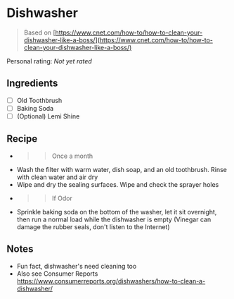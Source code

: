 <!-- Do not modify sections with "AUTO-*". They are updated by make.py -->

# Dishwasher

> Based on [https://www.cnet.com/how-to/how-to-clean-your-dishwasher-like-a-boss/](https://www.cnet.com/how-to/how-to-clean-your-dishwasher-like-a-boss/)

<!-- rating=0; (User can specify rating on scale of 1-5) -->
<!-- AUTO-UserRating -->
Personal rating: *Not yet rated*
<!-- /AUTO-UserRating -->

<!-- TODO: Capture image for Dishwasher -->

## Ingredients

* [ ] Old Toothbrush
* [ ] Baking Soda
* [ ] (Optional) Lemi Shine

## Recipe

* >> Once a month
* Wash the filter with warm water, dish soap, and an old toothbrush. Rinse with clean water and air dry
* Wipe and dry the sealing surfaces. Wipe and check the sprayer holes
* >> If Odor
* Sprinkle baking soda on the bottom of the washer, let it sit overnight, then run a normal load while the dishwasher is empty (Vinegar can damage the rubber seals, don't listen to the Internet)

## Notes

* Fun fact, dishwasher's need cleaning too
* Also see Consumer Reports https://www.consumerreports.org/dishwashers/how-to-clean-a-dishwasher/
